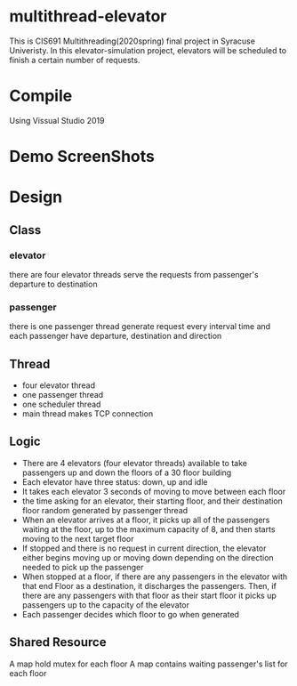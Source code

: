 # multithread-elevator
This is CIS691 Multithreading(2020spring) final project in Syracuse Univeristy. In this elevator-simulation project, elevators will be scheduled to finish a certain number of requests.

# Compile
Using Vissual Studio 2019

# Demo ScreenShots


# Design
## Class
### elevator
there are four elevator threads serve the requests from passenger's departure to destination
### passenger
there is one passenger thread generate request every interval time and each passenger have departure, destination and direction
## Thread
* four elevator thread
* one passenger thread
* one scheduler thread
* main thread makes TCP connection
## Logic
* There are 4 elevators (four elevator threads) available to take passengers up and down the floors of a 30 floor building
* Each elevator have three status: down, up and idle
* It takes each elevator 3 seconds of moving to move between each floor
* the time asking for an elevator, their starting floor, and their destination floor random generated by passenger thread
* When an elevator arrives at a floor, it picks up all of the passengers waiting at the floor, up to the maximum capacity of 8, and then starts moving to the next target floor 
* If stopped and there is no request in current direction, the elevator either begins moving up or moving down depending on the direction needed to pick up the passenger
* When stopped at a floor, if there are any passengers in the elevator with that end Floor as a destination, it discharges the passengers. Then, if there are any passengers with that floor as their start floor it picks up passengers up to the capacity of the elevator
* Each passenger decides which floor to go when generated
## Shared Resource
A map hold mutex for each floor
A map contains waiting passenger's list for each floor